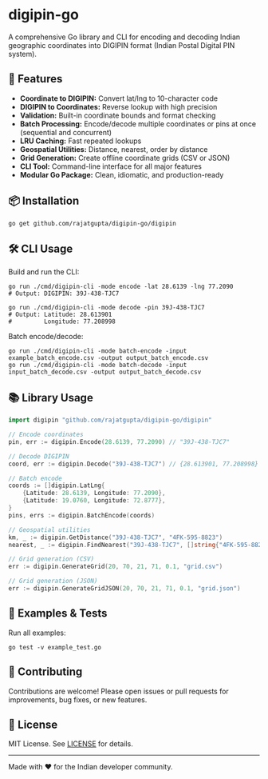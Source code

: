 # digipin-go

A comprehensive Go library and CLI for encoding and decoding Indian geographic coordinates into DIGIPIN format (Indian Postal Digital PIN system).

## 🚀 Features
- **Coordinate to DIGIPIN:** Convert lat/lng to 10-character code
- **DIGIPIN to Coordinates:** Reverse lookup with high precision
- **Validation:** Built-in coordinate bounds and format checking
- **Batch Processing:** Encode/decode multiple coordinates or pins at once (sequential and concurrent)
- **LRU Caching:** Fast repeated lookups
- **Geospatial Utilities:** Distance, nearest, order by distance
- **Grid Generation:** Create offline coordinate grids (CSV or JSON)
- **CLI Tool:** Command-line interface for all major features
- **Modular Go Package:** Clean, idiomatic, and production-ready

## 📦 Installation

```
go get github.com/rajatgupta/digipin-go/digipin
```

## 🛠️ CLI Usage

Build and run the CLI:

```
go run ./cmd/digipin-cli -mode encode -lat 28.6139 -lng 77.2090
# Output: DIGIPIN: 39J-438-TJC7

go run ./cmd/digipin-cli -mode decode -pin 39J-438-TJC7
# Output: Latitude: 28.613901
#         Longitude: 77.208998
```

Batch encode/decode:

```
go run ./cmd/digipin-cli -mode batch-encode -input example_batch_encode.csv -output output_batch_encode.csv
go run ./cmd/digipin-cli -mode batch-decode -input input_batch_decode.csv -output output_batch_decode.csv
```

## 📚 Library Usage

```go
import digipin "github.com/rajatgupta/digipin-go/digipin"

// Encode coordinates
pin, err := digipin.Encode(28.6139, 77.2090) // "39J-438-TJC7"

// Decode DIGIPIN
coord, err := digipin.Decode("39J-438-TJC7") // {28.613901, 77.208998}

// Batch encode
coords := []digipin.LatLng{
    {Latitude: 28.6139, Longitude: 77.2090},
    {Latitude: 19.0760, Longitude: 72.8777},
}
pins, errs := digipin.BatchEncode(coords)

// Geospatial utilities
km, _ := digipin.GetDistance("39J-438-TJC7", "4FK-595-8823")
nearest, _ := digipin.FindNearest("39J-438-TJC7", []string{"4FK-595-8823", "4PJ-766-C924"})

// Grid generation (CSV)
err := digipin.GenerateGrid(20, 70, 21, 71, 0.1, "grid.csv")

// Grid generation (JSON)
err := digipin.GenerateGridJSON(20, 70, 21, 71, 0.1, "grid.json")
```

## 🧪 Examples & Tests

Run all examples:
```
go test -v example_test.go
```

## 🤝 Contributing

Contributions are welcome! Please open issues or pull requests for improvements, bug fixes, or new features.

## 📄 License

MIT License. See [LICENSE](LICENSE) for details.

---

Made with ❤️ for the Indian developer community. 